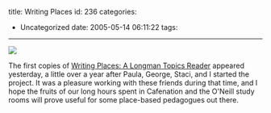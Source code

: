 title: Writing Places
id: 236
categories:
  - Uncategorized
date: 2005-05-14 06:11:22
tags:
---

![](/drupal-4.7/files/images/writingplaces.jpg)

The first copies of [Writing Places: A Longman Topics Reader](http://www.amazon.com/exec/obidos/tg/detail/-/0321316851/qid=1115992908/sr=8-3/ref=sr_8_xs_ap_i3_xgl14/103-9635824-0052643?v=glance&amp;s=books&amp;n=507846) appeared yesterday, a little over a year after Paula, George, Staci, and I started the project. It was a pleasure working with these friends during that time, and I hope the fruits of our long hours spent in Cafenation and the O'Neill study rooms will prove useful for some place-based pedagogues out there.